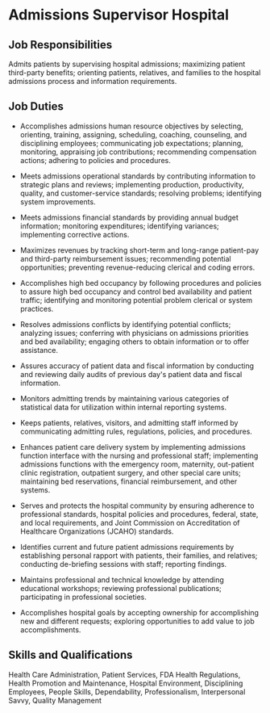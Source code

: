 # Admissions Supervisor Hospital

## Job Responsibilities

Admits patients by supervising hospital admissions; maximizing patient third-party benefits; orienting patients, relatives, and families to the hospital admissions process and information requirements.

## Job Duties

* Accomplishes admissions human resource objectives by selecting, orienting, training, assigning, scheduling, coaching, counseling, and disciplining employees; communicating job expectations; planning, monitoring, appraising job contributions; recommending compensation actions; adhering to policies and procedures.

* Meets admissions operational standards by contributing information to strategic plans and reviews; implementing production, productivity, quality, and customer-service standards; resolving problems; identifying system improvements.

* Meets admissions financial standards by providing annual budget information; monitoring expenditures; identifying variances; implementing corrective actions.

* Maximizes revenues by tracking short-term and long-range patient-pay and third-party reimbursement issues; recommending potential opportunities; preventing revenue-reducing clerical and coding errors.

* Accomplishes high bed occupancy by following procedures and policies to assure high bed occupancy and control bed availability and patient traffic; identifying and monitoring potential problem clerical or system practices.

* Resolves admissions conflicts by identifying potential conflicts; analyzing issues; conferring with physicians on admissions priorities and bed availability; engaging others to obtain information or to offer assistance.

* Assures accuracy of patient data and fiscal information by conducting and reviewing daily audits of previous day&apos;s patient data and fiscal information.

* Monitors admitting trends by maintaining various categories of statistical data for utilization within internal reporting systems.

* Keeps patients, relatives, visitors, and admitting staff informed by communicating admitting rules, regulations, policies, and procedures.

* Enhances patient care delivery system by implementing admissions function interface with the nursing and professional staff; implementing admissions functions with the emergency room, maternity, out-patient clinic registration, outpatient surgery, and other special care units; maintaining bed reservations, financial reimbursement, and other systems.

* Serves and protects the hospital community by ensuring adherence to professional standards, hospital policies and procedures, federal, state, and local requirements, and Joint Commission on Accreditation of Healthcare Organizations (JCAHO) standards.

* Identifies current and future patient admissions requirements by establishing personal rapport with patients, their families, and relatives; conducting de-briefing sessions with staff; reporting findings.

* Maintains professional and technical knowledge by attending educational workshops; reviewing professional publications; participating in professional societies.

* Accomplishes hospital goals by accepting ownership for accomplishing new and different requests; exploring opportunities to add value to job accomplishments.

## Skills and Qualifications

Health Care Administration, Patient Services, FDA Health Regulations, Health Promotion and Maintenance, Hospital Environment, Disciplining Employees, People Skills, Dependability, Professionalism, Interpersonal Savvy, Quality Management

